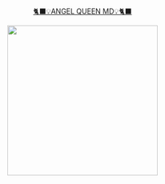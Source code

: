 
<p align="center"> 
<u>🐈‍⬛💡ANGEL QUEEN MD💡🐈‍⬛</u>
</p>
<p align="center">
<img src="https://telegra.ph/file/de88e7503a7c600cf9481.jpg" width="300" height="300"/>
</p>
